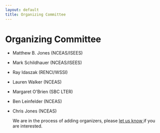```yaml
---
layout: default
title: Organizing Committee
---
```


# Organizing Committee

- Matthew B. Jones (NCEAS/ISEES)
- Mark Schildhauer (NCEAS/ISEES)
- Ray Idaszak (RENCI/WSSI)
- Lauren Walker (NCEAS)
- Margaret O'Brien (SBC LTER)
- Ben Leinfelder (NCEAS)
- Chris Jones (NCEAS)

	We are in the process of adding organizers, please <a href="mailto:codefest@nceas.ucsb.edu">let us know </a> if you are interested. 

